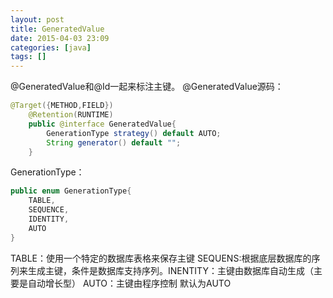 ```yaml
---
layout: post
title: GeneratedValue
date: 2015-04-03 23:09
categories: [java]
tags: []
---
```

@GeneratedValue和@Id一起来标注主键。
@GeneratedValue源码：


```java
@Target({METHOD,FIELD})    
    @Retention(RUNTIME)    
    public @interface GeneratedValue{    
        GenerationType strategy() default AUTO;    
        String generator() default "";    
    }
```

GenerationType：

```java
public enum GenerationType{    
    TABLE,    
    SEQUENCE,    
    IDENTITY,    
    AUTO   
}
```

TABLE：使用一个特定的数据库表格来保存主键
SEQUENS:根据底层数据库的序列来生成主键，条件是数据库支持序列。INENTITY：主键由数据库自动生成（主要是自动增长型）
AUTO：主键由程序控制
默认为AUTO
